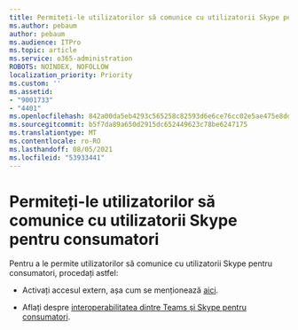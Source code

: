 ```yaml
---
title: Permiteți-le utilizatorilor să comunice cu utilizatorii Skype pentru consumatori
ms.author: pebaum
author: pebaum
ms.audience: ITPro
ms.topic: article
ms.service: o365-administration
ROBOTS: NOINDEX, NOFOLLOW
localization_priority: Priority
ms.custom: ''
ms.assetid:
- "9001733"
- "4401"
ms.openlocfilehash: 842a00da5eb4293c565258c82593d6e6ce76cc02e5ae475e8dd7f7613640d605
ms.sourcegitcommit: b5f7da89a650d2915dc652449623c78be6247175
ms.translationtype: MT
ms.contentlocale: ro-RO
ms.lasthandoff: 08/05/2021
ms.locfileid: "53933441"
---
```

# <a name="allow-your-users-to-communicate-with-skype-consumer-users"></a>Permiteți-le utilizatorilor să comunice cu utilizatorii Skype pentru consumatori

Pentru a le permite utilizatorilor să comunice cu utilizatorii Skype pentru consumatori, procedați astfel:

- Activați accesul extern, așa cum se menționează [aici](https://docs.microsoft.com/microsoftteams/manage-external-access#allow-or-block-domains).

- Aflați despre [interoperabilitatea dintre Teams și Skype pentru consumatori](https://docs.microsoft.com/microsoftteams/teams-skype-interop).
